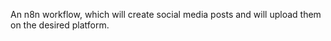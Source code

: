 An n8n workflow, which will create social media posts and will upload them on the desired platform.
